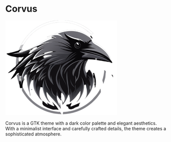 # Corvus

  <img src="Corvus.png" width="350" title="hover text">

Corvus is a GTK theme with a dark color palette and elegant aesthetics. With a minimalist interface and carefully crafted details, the theme creates a sophisticated atmosphere.
